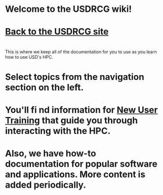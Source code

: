 # Welcome to the USDRCG wiki!

# [Back to the USDRCG site](http://rcg.usd.edu)

# This is where we keep all of the documentation for you to use as you learn how to use USD's HPC.

# 

# Select topics from the navigation section on the left.

# 

# You'll fi nd information for [New User Training](https://github.com/USDRCG/usdrcg.github.io/wiki/New-User-Training) that guide you through interacting with the HPC.

# 

# Also, we have how-to documentation for popular software and applications. More content is added periodically.



